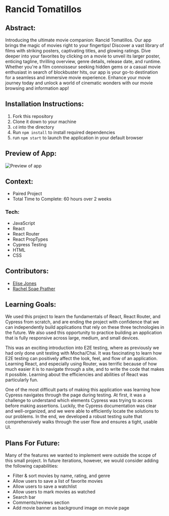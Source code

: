 # Rancid Tomatillos

## Abstract:
[//]: <> (Briefly describe what you built and its features. What problem is the app solving? How does this application solve that problem?)
Introducing the ultimate movie companion: Rancid Tomatillos.
Our app brings the magic of movies right to your fingertips! Discover a vast library of films with striking posters, captivating titles, and glowing ratings. Dive deeper into your favorites by clicking on a movie to unveil its larger poster, enticing tagline, thrilling overview, genre details, release date, and runtime. Whether you're a film connoisseur seeking hidden gems or a casual movie enthusiast in search of blockbuster hits, our app is your go-to destination for a seamless and immersive movie experience. Enhance your movie journey today and unlock a world of cinematic wonders with our movie browsing and information app!

## Installation Instructions:
[//]: <> (What steps does a person have to take to get your app cloned down and running?)
1. Fork this repository
2. Clone it down to your machine
3. `cd` into the directory
4. Run `npm install` to install required dependencies
5. run `npm start` to launch the application in your default browser

## Preview of App:
[//]: <> (Provide ONE gif or screenshot of your application - choose the "coolest" piece of functionality to show off.)
![Preview of app](https://media.giphy.com/media/v1.Y2lkPTc5MGI3NjExZXF3MWdwNTdtbmMwcng5czNwcjJrNm4zNWxnOHNvaGx6d3BjcjhxNiZlcD12MV9pbnRlcm5hbF9naWZfYnlfaWQmY3Q9Zw/go1kOIO7teqFIsfYQo/giphy.gif)

## Context:
[//]: <> (Give some context for the project here. How long did you have to work on it? How far into the Turing program are you?)
- Paired Project
- Total Time to Complete: 60 hours over 2 weeks

### Tech:
- JavaScript
- React
- React Router
- React PropTypes
- Cypress Testing
- HTML
- CSS

## Contributors:
[//]: <> (Who worked on this application? Link to their GitHubs.)
- [Elise Jones](https://github.com/Elise-Jones)
- [Rachel Soae Prather](https://github.com/rachelsoae)

## Learning Goals:
[//]: <> (What were the learning goals of this project? What tech did you work with?)
We used this project to learn the fundamentals of React, React Router, and Cypress from scratch, and are ending the project with confidence that we can independently build applications that rely on these three technologies in the future. We also used this opportunity to practice building an application that is fully responsive across large, medium, and small devices.

This was an exciting introduction into E2E testing, where as previously we had only done unit testing with Mocha/Chai. It was fascinating to learn how E2E testing can positively affect the look, feel, and flow of an application. Learning React, and especially using Router, was terrific because of how much easier it is to navigate through a site, and to write the code that makes it possible. Learning about the efficiencies and abilities of React was particularly fun.

One of the most difficult parts of making this application was learning how Cypress navigates through the page during testing. At first, it was a challenge to understand which elements Cypress was trying to access before making assertions. Luckily, the Cypress documentation was clear and well-organized, and we were able to efficiently locate the solutions to our problems. In the end, we developed a robust testing suite that comprehensively walks through the user flow and ensures a tight, usable UI.


## Plans For Future:
[//]: <> (What are 2-3 wins you have from this project? What were some challenges you faced - and how did you get over them?)
Many of the features we wanted to implement were outside the scope of this small project. In future iterations, however, we would consider adding the following capabilities:
- Filter & sort movies by name, rating, and genre
- Allow users to save a list of favorite movies
- Allow users to save a watchlist
- Allow users to mark movies as watched
- Search bar
- Comments/reviews section
- Add movie banner as background image on movie page